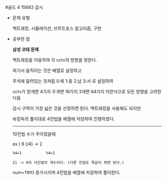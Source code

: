 #골드 4 15683 감시

- 문제 유형

  백트래킹, 시뮬레이션, 브루트포스 알고리즘, 구현

- 공부한 점

  **삼성 코테 문제**

  백트래킹을 이용하여 각 cctv의 방항을 정한다.

  여기서 움직이는 것은 배열로 설정하고

  주석에 달려있는 것처럼 0:북 1:동 2:남 3:서 로 설정하여

  cctv가 한개면 4가지 두개면 16가지 3개면 64가지 이런식으로 모든 방향을 고려한 다음

  감시 구역이 가장 넓은 것을 선정하면 된다. 백트래킹을 사용해도 되지만

  바킹독의 풀이대로 4진법을 배열에 저장하여 진행하였다.

  ---

  10진법 수가 주어졌을때

  ex ) 9    (/4)  ->  2  

      %4=1           %4=2

      21 -> 9의 사진법의 개수이다. (다른 진법도 똑같이 하면 된다.)

  num=1부터 증가시키며 4진법을 배열에 저장하여 풀이한다.
